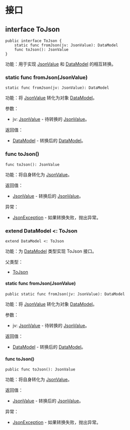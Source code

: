 # 接口

## interface ToJson

```cangjie
public interface ToJson {
    static func fromJson(jv: JsonValue): DataModel
    func toJson(): JsonValue
}
```

功能：用于实现 [JsonValue](encoding_json_package_classes.md#class-jsonvalue) 和 [DataModel](../../../serialization/serialization_package_api/serialization_package_classes.md#class-datamodel) 的相互转换。

### static func fromJson(JsonValue)

```cangjie
static func fromJson(jv: JsonValue): DataModel
```

功能：将 [JsonValue](encoding_json_package_classes.md#class-jsonvalue) 转化为对象 [DataModel](../../../serialization/serialization_package_api/serialization_package_classes.md#class-datamodel)。

参数：

- jv: [JsonValue](encoding_json_package_classes.md#class-jsonvalue) - 待转换的 [JsonValue](encoding_json_package_classes.md#class-jsonvalue)。

返回值：

- [DataModel](../../../serialization/serialization_package_api/serialization_package_classes.md#class-datamodel) - 转换后的 [DataModel](../../../serialization/serialization_package_api/serialization_package_classes.md#class-datamodel)。

### func toJson()

```cangjie
func toJson(): JsonValue
```

功能：将自身转化为 [JsonValue](encoding_json_package_classes.md#class-jsonvalue)。

返回值：

- [JsonValue](encoding_json_package_classes.md#class-jsonvalue) - 转换后的 [JsonValue](encoding_json_package_classes.md#class-jsonvalue)。

异常：

- [JsonException](encoding_json_package_exceptions.md#class-jsonexception) - 如果转换失败，抛出异常。

### extend DataModel <: ToJson

```cangjie
extend DataModel <: ToJson
```

功能：为 [DataModel](../../../serialization/serialization_package_api/serialization_package_classes.md#class-datamodel) 类型实现 ToJson 接口。

父类型：

- [ToJson](#interface-tojson)

#### static func fromJson(JsonValue)

```cangjie
public static func fromJson(jv: JsonValue): DataModel
```

功能：将 [JsonValue](encoding_json_package_classes.md#class-jsonvalue) 转化为对象 [DataModel](../../../serialization/serialization_package_api/serialization_package_classes.md#class-datamodel)。

参数：

- jv: [JsonValue](encoding_json_package_classes.md#class-jsonvalue) - 待转换的 [JsonValue](encoding_json_package_classes.md#class-jsonvalue)。

返回值：

- [DataModel](../../../serialization/serialization_package_api/serialization_package_classes.md#class-datamodel) - 转换后的 [DataModel](../../../serialization/serialization_package_api/serialization_package_classes.md#class-datamodel)。

#### func toJson()

```cangjie
public func toJson(): JsonValue
```

功能：将自身转化为 [JsonValue](encoding_json_package_classes.md#class-jsonvalue)。

返回值：

- [JsonValue](encoding_json_package_classes.md#class-jsonvalue) - 转换后的 [JsonValue](encoding_json_package_classes.md#class-jsonvalue)。

异常：

- [JsonException](encoding_json_package_exceptions.md#class-jsonexception) - 如果转换失败，抛出异常。